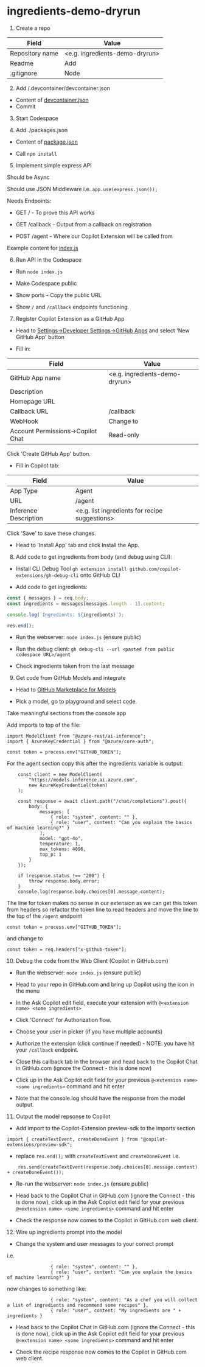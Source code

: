 # ingredients-demo-dryrun

1. Create a repo

| Field           | Value                          |
| --------------- | ------------------------------ |
| Repository name | <e.g. ingredients-demo-dryrun> |
| Readme          | Add                            |
| .gitignore      | Node                           |

2. Add /.devcontainer/devcontainer.json

- Content of [devcontainer.json](https://gist.github.com/colinbeales/9c9a96cd00571e6fcaaac705258024d3#file-devcontainer-json)
- Commit

3. Start Codespace

4. Add ./packages.json

- Content of [package.json](https://gist.github.com/colinbeales/1e1364d93c10fe318e4b4ae04940b89a#file-package-json)

- Call `npm install`

5. Implement simple express API

Should be Async

Should use JSON Middleware i.e. `app.use(express.json());`

Needs Endpoints:

- GET / - To prove this API works

- GET /callback - Output from a callback on registration

- POST /agent - Where our Copilot Extension will be called from

Example content for [index.js](https://gist.github.com/colinbeales/28141460eb151d867a3d4718f1a067ff#file-index-js)

6. Run API in the Codespace

- Run `node index.js`

- Make Codespace public

- Show ports - Copy the public URL

- Show `/` and `/callback` endpoints functioning.

7. Register Copilot Extension as a GitHub App

- Head to [Settings->Developer Settings->GitHub Apps](https://github.com/settings/apps) and select 'New GitHub App' button

- Fill in:

| Field                             | Value                                       |
| --------------------------------- | ------------------------------------------- |
| GitHub App name                   | <e.g. ingredients-demo-dryrun>              |
| Description                       | <description of the ingrediebnts demo>      |
| Homepage URL                      | <pasted from public codespace URL>          |
| Callback URL                      | <pasted from public codespace URL>/callback |
| WebHook                           | Change to <inactive>                        |
| Account Permissions->Copilot Chat | Read-only                                   |

Click 'Create GitHub App' button.

- Fill in Copilot tab:

| Field                 | Value                                          |
| --------------------- | ---------------------------------------------- |
| App Type              | Agent                                          |
| URL                   | <pasted from public codespace URL>/agent       |
| Inference Description | <e.g. list ingredients for recipe suggestions> |

Click 'Save' to save these changes.

- Head to 'Install App' tab and click Install the App.

8. Add code to get ingredients from body (and debug using CLI):

- Install CLI Debug Tool `gh extension install github.com/copilot-extensions/gh-debug-cli` onto GitHub CLI

- Add code to get ingredients:

```js
const { messages } = req.body;
const ingredients = messages[messages.length - 1].content;

console.log(`Ingredients: ${ingredients}`);

res.end();
```

- Run the webserver: `node index.js` (ensure public)

- Run the debug client: `gh debug-cli --url <pasted from public codespace URL>/agent`

- Check ingredients taken from the last message

9. Get code from GitHub Models and integrate

- Head to [GitHub Marketplace for Models]()

- Pick a model, go to playground and select code.

Take meaningful sections from the console app

Add imports to top of the file:

```JS
import ModelClient from "@azure-rest/ai-inference";
import { AzureKeyCredential } from "@azure/core-auth";

const token = process.env["GITHUB_TOKEN"];
```

For the agent section copy this after the ingredients variable is output:

```JS
    const client = new ModelClient(
        "https://models.inference.ai.azure.com",
        new AzureKeyCredential(token)
    );

    const response = await client.path("/chat/completions").post({
        body: {
            messages: [
                { role: "system", content: "" },
                { role: "user", content: "Can you explain the basics of machine learning?" }
            ],
            model: "gpt-4o",
            temperature: 1,
            max_tokens: 4096,
            top_p: 1
        }
    });

    if (response.status !== "200") {
        throw response.body.error;
    }
    console.log(response.body.choices[0].message.content);
```

The line for token makes no sense in our extension as we can get this token from headers so refactor the token line to read headers and move the line to the top of the `/agent` endpoint

```JS
const token = process.env["GITHUB_TOKEN"];
```

and change to

```JS
const token = req.headers["x-github-token"];
```

10. Debug the code from the Web Client (Copilot in GitHub.com)

- Run the webserver: `node index.js` (ensure public)

- Head to your repo in GitHub.com and bring up Copilot using the icon in the menu

- In the Ask Copilot edit field, execute your extension with `@<extension name> <some ingredients>`

- Click 'Connect' for Authorization flow.

- Choose your user in picker (if you have multiple accounts)

- Authorize the extension (click continue if needed) - NOTE: you have hit your `/callback` endpoint.

- Close this callback tab in the browser and head back to the Copilot Chat in GitHub.com (ignore the Connect - this is done now)

- Click up in the Ask Copilot edit field for your previous `@<extension name> <some ingredients>` command and hit enter

- Note that the console.log should have the response from the model output.

11. Output the model repsonse to Copilot

- Add import to the Copilot-Extension preview-sdk to the imports section

```JS
import { createTextEvent, createDoneEvent } from "@copilot-extensions/preview-sdk";
```

- replace `res.end();` with `createTextEvent` and `createDoneEvent` i.e.

```JS
    res.send(createTextEvent(response.body.choices[0].message.content) + createDoneEvent());
```

- Re-run the webserver: `node index.js` (ensure public)

- Head back to the Copilot Chat in GitHub.com (ignore the Connect - this is done now), click up in the Ask Copilot edit field for your previous `@<extension name> <some ingredients>` command and hit enter

- Check the response now comes to the Copilot in GitHub.com web client.

12. Wire up ingredients prompt into the model

- Change the system and user messages to your correct prompt

i.e.

```JS
                { role: "system", content: "" },
                { role: "user", content: "Can you explain the basics of machine learning?" }
```

now changes to something like:

```JS
                { role: "system", content: "As a chef you will collect a list of ingredients and recommend some recipes" },
                { role: "user", content: "My ingredients are " + ingredients }
```

- Head back to the Copilot Chat in GitHub.com (ignore the Connect - this is done now), click up in the Ask Copilot edit field for your previous `@<extension name> <some ingredients>` command and hit enter

- Check the recipe response now comes to the Copilot in GitHub.com web client.
